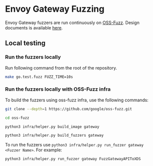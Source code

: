 # Envoy Gateway Fuzzing

Envoy Gateway fuzzers are run continuously on [OSS-Fuzz](https://google.github.io/oss-fuzz/). Design documents is
available [here](https://gateway.envoyproxy.io/contributions/design/fuzzing/).

## Local testing

### Run the fuzzers locally

Run following command from the root of the repository.

```bash
make go.test.fuzz FUZZ_TIME=10s
```


### Run the fuzzers locally with OSS-Fuzz infra

To build the fuzzers using oss-fuzz infra, use the following commands:

```bash
git clone --depth=1 https://github.com/google/oss-fuzz.git

cd oss-fuzz

python3 infra/helper.py build_image gateway

python3 infra/helper.py build_fuzzers gateway 
```

To run the fuzzers use `python3 infra/helper.py run_fuzzer gateway <Fuzzer Name>`. For example:

```bash
python3 infra/helper.py run_fuzzer gateway FuzzGatewayAPIToXDS
```